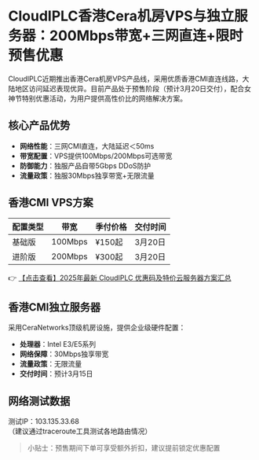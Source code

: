 # CloudIPLC香港Cera机房VPS与独立服务器：200Mbps带宽+三网直连+限时预售优惠

CloudIPLC近期推出香港Cera机房VPS产品线，采用优质香港CMI直连线路，大陆地区访问延迟表现优异。目前产品处于预售阶段（预计3月20日交付），配合女神节特别优惠活动，为用户提供高性价比的网络解决方案。

## 核心产品优势
- **网络性能**：三网CMI直连，大陆延迟＜50ms
- **带宽配置**：VPS提供100Mbps/200Mbps可选带宽
- **防御能力**：独服产品自带5Gbps DDoS防护
- **流量政策**：独服30Mbps独享带宽+无限流量

## 香港CMI VPS方案
| 配置类型 | 带宽 | 季付价格 | 交付时间 |
|---------|------|---------|---------|
| 基础版 | 100Mbps | ¥150起 | 3月20日 |
| 进阶版 | 200Mbps | ¥300起 | 3月20日 |

👉 [【点击查看】2025年最新 CloudIPLC 优惠码及特价云服务器方案汇总](https://bit.ly/cloudiplc)

## 香港CMI独立服务器
采用CeraNetworks顶级机房设施，提供企业级硬件配置：
- **处理器**：Intel E3/E5系列
- **网络保障**：30Mbps独享带宽
- **流量政策**：无限流量
- **交付时间**：预计3月15日

## 网络测试数据
测试IP：103.135.33.68  
（建议通过traceroute工具测试各地路由情况）

> 小贴士：预售期间下单可享受额外折扣，建议提前锁定优惠配置
